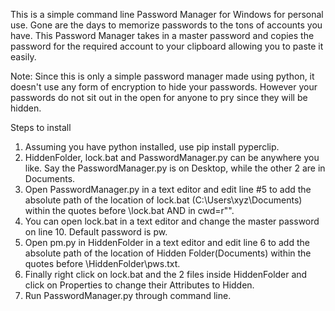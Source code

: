 This is a simple command line Password Manager for Windows for personal use. Gone are the days to memorize passwords to the tons of accounts you have.
This Password Manager takes in a master password and copies the password for the required account to your clipboard allowing you to paste it easily.

Note: Since this is only a simple password manager made using python, it doesn't use any form of encryption to hide your passwords. However your passwords do not sit out in the open for anyone to pry since they will be hidden.

Steps to install

1. Assuming you have python installed, use pip install pyperclip.
2. HiddenFolder, lock.bat and PasswordManager.py can be anywhere you like. Say the PasswordManager.py is on Desktop, while the other 2 are in Documents.
3. Open PasswordManager.py in a text editor and edit line #5 to add the absolute path of the location of lock.bat (C:\Users\xyz\Documents) within the quotes before \lock.bat AND in cwd=r"".
4. You can open lock.bat in a text editor and change the master password on line 10. Default password is pw.
5. Open pm.py in HiddenFolder in a text editor and edit line 6 to add the absolute path of the location of Hidden Folder(Documents) within the quotes before \HiddenFolder\pws.txt.
6. Finally right click on lock.bat and the 2 files inside HiddenFolder and click on Properties to change their Attributes to Hidden.
7. Run PasswordManager.py through command line.
